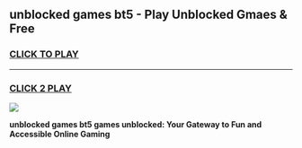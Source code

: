 
## unblocked games bt5 - Play Unblocked Gmaes & Free
<h3>
<a href="https://news.freeplayer.one?title=unblocked_games_bt5&ref=16F">CLICK TO PLAY</a></h3>
<hr>

<h3>
<a href="https://news.freeplayer.one?title=unblocked_games_bt5&ref=16F">CLICK 2 PLAY</a>
  
</h3>

<a href="https://news.freeplayer.one?title=unblocked_games_bt5&ref=16F/"><img src="https://clearcache.store/games.png"></a>


**unblocked games bt5 games unblocked: Your Gateway to Fun and Accessible Online Gaming**
